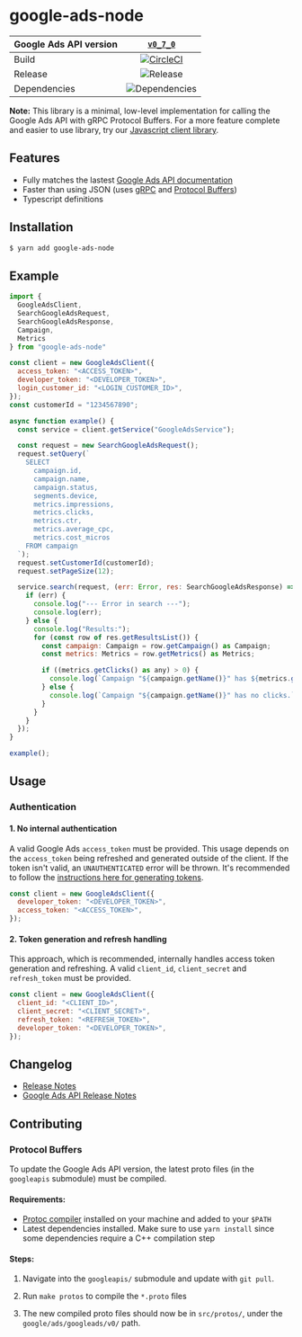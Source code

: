 # google-ads-node

| Google Ads API version |                  [`v0_7_0`](https://developers.google.com/google-ads/api/docs/release-notes#070_2019-01-30)                   |
| ---------------------- | :---------------------------------------------------------------------------------------------------------------------------: |
| Build                  | [![CircleCI](https://circleci.com/gh/Opteo/google-ads-node.svg?style=shield&circle-token=ab3cda2c83e0a13712c96c088871e16ead2b78c7)](https://circleci.com/gh/Opteo/google-ads-node) |
| Release                |                          ![Release](https://img.shields.io/github/release/opteo/google-ads-node.svg)                          |
| Dependencies | ![Dependencies](https://img.shields.io/david/Opteo/google-ads-node.svg)

**Note:** This library is a minimal, low-level implementation for calling the Google Ads API with gRPC Protocol Buffers. For a more feature complete and easier to use library, try our [Javascript client library](https://github.com/opteo/google-ads-api).

## Features
- Fully matches the lastest [Google Ads API documentation](https://developers.google.com/google-ads/api/reference/rpc/)
- Faster than using JSON (uses [gRPC](https://grpc.io/) and [Protocol Buffers](https://developers.google.com/protocol-buffers/))
- Typescript definitions

## Installation

```bash
$ yarn add google-ads-node
```

## Example
```javascript
import { 
  GoogleAdsClient, 
  SearchGoogleAdsRequest, 
  SearchGoogleAdsResponse, 
  Campaign, 
  Metrics 
} from "google-ads-node"

const client = new GoogleAdsClient({
  access_token: "<ACCESS_TOKEN>",
  developer_token: "<DEVELOPER_TOKEN>",
  login_customer_id: "<LOGIN_CUSTOMER_ID>",
});
const customerId = "1234567890";

async function example() {
  const service = client.getService("GoogleAdsService");

  const request = new SearchGoogleAdsRequest();
  request.setQuery(`
    SELECT 
      campaign.id,
      campaign.name, 
      campaign.status, 
      segments.device, 
      metrics.impressions, 
      metrics.clicks,
      metrics.ctr, 
      metrics.average_cpc, 
      metrics.cost_micros
    FROM campaign
  `);
  request.setCustomerId(customerId);
  request.setPageSize(12);

  service.search(request, (err: Error, res: SearchGoogleAdsResponse) => {
    if (err) {
      console.log("--- Error in search ---");
      console.log(err);
    } else {
      console.log("Results:");
      for (const row of res.getResultsList()) {
        const campaign: Campaign = row.getCampaign() as Campaign;
        const metrics: Metrics = row.getMetrics() as Metrics;

        if ((metrics.getClicks() as any) > 0) {
          console.log(`Campaign "${campaign.getName()}" has ${metrics.getClicks()} clicks.`);
        } else {
          console.log(`Campaign "${campaign.getName()}" has no clicks.`);
        }
      }
    }
  });
}

example();

```

## Usage

### Authentication

#### 1. No internal authentication
A valid Google Ads `access_token` must be provided. This usage depends on the `access_token` being refreshed and generated outside of the client. If the token isn't valid, an `UNAUTHENTICATED` error will be thrown. It's recommended to follow the [instructions here for generating tokens](https://developers.google.com/google-ads/api/docs/oauth/overview).
```javascript
const client = new GoogleAdsClient({
  developer_token: "<DEVELOPER_TOKEN>",
  access_token: "<ACCESS_TOKEN>",
});
```

#### 2. Token generation and refresh handling
This approach, which is recommended, internally handles access token generation and refreshing. A valid `client_id`, `client_secret` and `refresh_token` must be provided.
```javascript
const client = new GoogleAdsClient({
  client_id: "<CLIENT_ID>",
  client_secret: "<CLIENT_SECRET>",
  refresh_token: "<REFRESH_TOKEN>",
  developer_token: "<DEVELOPER_TOKEN>",
});
```

## Changelog
- [Release Notes](https://github.com/Opteo/google-ads-node/blob/master/CHANGELOG.md)
- [Google Ads API Release Notes](https://developers.google.com/google-ads/api/docs/release-notes)

## Contributing

### Protocol Buffers

To update the Google Ads API version, the latest proto files (in the `googleapis` submodule) must be compiled.

#### Requirements:

- [Protoc compiler](https://github.com/protocolbuffers/protobuf) installed on your machine and added to your `$PATH`
- Latest dependencies installed. Make sure to use `yarn install` since some dependencies require a C++ compilation step

#### Steps:

1. Navigate into the `googleapis/` submodule and update with `git pull`.

2. Run `make protos` to compile the `*.proto` files

3. The new compiled proto files should now be in `src/protos/`, under the `google/ads/googleads/v0/` path.
